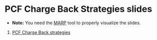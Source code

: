 # PCF Charge Back Strategies slides

- **Note:** You need the [MARP](https://yhatt.github.io/marp/) tool to properly visualize the slides.


1. [PCF Charge Back strategies](PCF_ChargeBack_Strategies.md)

